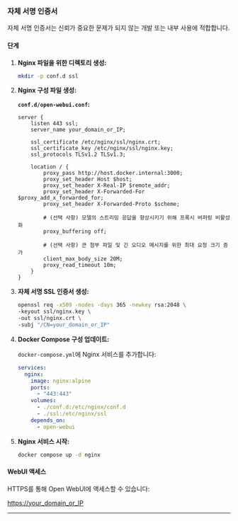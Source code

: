 ### 자체 서명 인증서


자체 서명 인증서는 신뢰가 중요한 문제가 되지 않는 개발 또는 내부 사용에 적합합니다.

#### 단계

1. **Nginx 파일을 위한 디렉토리 생성:**

    ```bash
    mkdir -p conf.d ssl
    ```

2. **Nginx 구성 파일 생성:**

    **`conf.d/open-webui.conf`:**

    ```nginx
    server {
        listen 443 ssl;
        server_name your_domain_or_IP;

        ssl_certificate /etc/nginx/ssl/nginx.crt;
        ssl_certificate_key /etc/nginx/ssl/nginx.key;
        ssl_protocols TLSv1.2 TLSv1.3;

        location / {
            proxy_pass http://host.docker.internal:3000;
            proxy_set_header Host $host;
            proxy_set_header X-Real-IP $remote_addr;
            proxy_set_header X-Forwarded-For $proxy_add_x_forwarded_for;
            proxy_set_header X-Forwarded-Proto $scheme;

            # (선택 사항) 모델의 스트리밍 응답을 향상시키기 위해 프록시 버퍼링 비활성화
            proxy_buffering off;

            # (선택 사항) 큰 첨부 파일 및 긴 오디오 메시지를 위한 최대 요청 크기 증가
            client_max_body_size 20M;
            proxy_read_timeout 10m;
        }
    }
    ```

3. **자체 서명 SSL 인증서 생성:**

    ```bash
    openssl req -x509 -nodes -days 365 -newkey rsa:2048 \
    -keyout ssl/nginx.key \
    -out ssl/nginx.crt \
    -subj "/CN=your_domain_or_IP"
    ```

4. **Docker Compose 구성 업데이트:**

    `docker-compose.yml`에 Nginx 서비스를 추가합니다:

    ```yaml
    services:
      nginx:
        image: nginx:alpine
        ports:
          - "443:443"
        volumes:
          - ./conf.d:/etc/nginx/conf.d
          - ./ssl:/etc/nginx/ssl
        depends_on:
          - open-webui
    ```

5. **Nginx 서비스 시작:**

    ```bash
    docker compose up -d nginx
    ```

#### WebUI 액세스

HTTPS를 통해 Open WebUI에 액세스할 수 있습니다:

[https://your_domain_or_IP](https://your_domain_or_IP)

---
